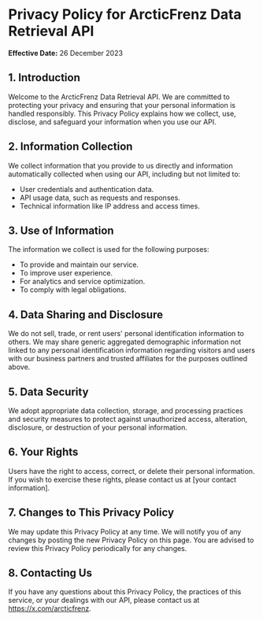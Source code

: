 # **Privacy Policy for ArcticFrenz Data Retrieval API**

**Effective Date:** 26 December 2023

## **1. Introduction**
Welcome to the ArcticFrenz Data Retrieval API. We are committed to protecting your privacy and ensuring that your personal information is handled responsibly. This Privacy Policy explains how we collect, use, disclose, and safeguard your information when you use our API.

## **2. Information Collection**
We collect information that you provide to us directly and information automatically collected when using our API, including but not limited to:
- User credentials and authentication data.
- API usage data, such as requests and responses.
- Technical information like IP address and access times.

## **3. Use of Information**
The information we collect is used for the following purposes:
- To provide and maintain our service.
- To improve user experience.
- For analytics and service optimization.
- To comply with legal obligations.

## **4. Data Sharing and Disclosure**
We do not sell, trade, or rent users' personal identification information to others. We may share generic aggregated demographic information not linked to any personal identification information regarding visitors and users with our business partners and trusted affiliates for the purposes outlined above.

## **5. Data Security**
We adopt appropriate data collection, storage, and processing practices and security measures to protect against unauthorized access, alteration, disclosure, or destruction of your personal information.

## **6. Your Rights**
Users have the right to access, correct, or delete their personal information. If you wish to exercise these rights, please contact us at [your contact information].

## **7. Changes to This Privacy Policy**
We may update this Privacy Policy at any time. We will notify you of any changes by posting the new Privacy Policy on this page. You are advised to review this Privacy Policy periodically for any changes.

## **8. Contacting Us**
If you have any questions about this Privacy Policy, the practices of this service, or your dealings with our API, please contact us at https://x.com/arcticfrenz.
